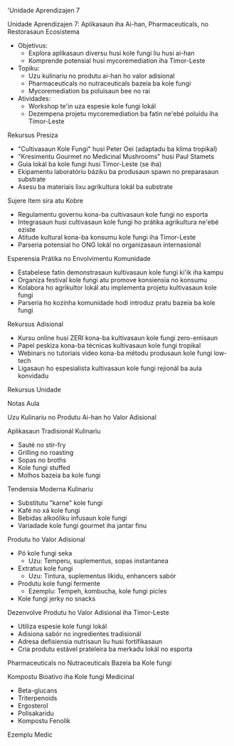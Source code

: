 'Unidade Aprendizajen 7

Unidade Aprendizajen 7: Aplikasaun iha Ai-han, Pharmaceuticals, no Restorasaun Ecosistema
- Objetivus:
  * Explora aplikasaun diversu husi kole fungi liu husi ai-han
  * Komprende potensial husi mycoremediation iha Timor-Leste
- Topiku:
  * Uzu kulinariu no produtu ai-han ho valor adisional
  * Pharmaceuticals no nutraceuticals bazeia ba kole fungi
  * Mycoremediation ba poluisaun bee no rai
- Atividades:
  * Workshop te'in uza espesie kole fungi lokál
  * Dezempena projetu mycoremediation ba fatin ne'ebé poluidu iha Timor-Leste

Rekursus Presiza

- "Cultivasaun Kole Fungi" husi Peter Oei (adaptadu ba klima tropikal)
- "Kresimentu Gourmet no Medicinal Mushrooms" husi Paul Stamets
- Guia lokál ba kole fungi husi Timor-Leste (se iha)
- Ekipamentu laboratóriu báziku ba produsaun spawn no preparasaun substrate
- Asesu ba materiais lixu agrikultura lokál ba substrate

Sujere Item sira atu Kobre

- Regulamentu governu kona-ba cultivasaun kole fungi no esporta
- Integrasaun husi cultivasaun kole fungi ho prátika agrikultura ne'ebé eziste
- Atitude kultural kona-ba konsumu kole fungi iha Timor-Leste
- Parseria potensial ho ONG lokál no organizasaun internasionál

Esperensia Prátika no Envolvimentu Komunidade

- Estabelese fatin demonstrasaun kultivasaun kole fungi ki'ik iha kampu
- Organiza festival kole fungi atu promove konsiensia no konsumu
- Kolabora ho agrikultor lokál atu implementa projetu kultivasaun kole fungi
- Parseria ho kozinha komunidade hodi introduz pratu bazeia ba kole fungi

Rekursus Adisional

- Kursu online husi ZERI kona-ba kultivasaun kole fungi zero-emisaun
- Papel peskiza kona-ba técnicas kultivasaun kole fungi tropikal
- Webinars no tutoriais video kona-ba métodu produsaun kole fungi low-tech
- Ligasaun ho espesialista kultivasaun kole fungi rejionál ba aula konvidadu

Rekursus Unidade

Notas Aula

Uzu Kulinariu no Produtu Ai-han ho Valor Adisional

Aplikasaun Tradisionál Kulinariu
- Sauté no stir-fry
- Grilling no roasting
- Sopas no broths
- Kole fungi stuffed
- Molhos bazeia ba kole fungi

Tendensia Moderna Kulinariu
- Substitutu "karne" kole fungi
- Kafé no xá kole fungi
- Bebidas alkoóliku infusaun kole fungi
- Variadade kole fungi gourmet iha jantar finu

Produtu ho Valor Adisional
- Pó kole fungi seka
  * Uzu: Temperu, suplementus, sopas instantanea
- Extratus kole fungi
  * Uzu: Tintura, suplementus líkidu, enhancers sabór
- Produtu kole fungi fermente
  * Ezemplu: Tempeh, kombucha, kole fungi picles
- Kole fungi jerky no snacks

Dezenvolve Produtu ho Valor Adisional iha Timor-Leste
- Utiliza espesie kole fungi lokál
- Adisiona sabór no ingredientes tradisionál
- Adresa defisiensia nutrisaun liu husi fortifikasaun
- Cria produtu estável prateleira ba merkadu lokál no esporta

Pharmaceuticals no Nutraceuticals Bazeia ba Kole fungi

Kompostu Bioativo iha Kole fungi Medicinal
- Beta-glucans
- Triterpenoids
- Ergosterol
- Polisakaridu
- Kompostu Fenolik

Ezemplu Medic